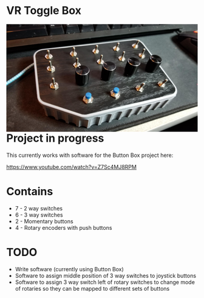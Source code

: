 # VR Toggle Box

<img align="left" src=images/front.jpg>

# Project in progress 
This currently works with software for the Button Box project here: 

https://www.youtube.com/watch?v=Z7Sc4MJ8RPM

# Contains 
* 7 - 2 way switches
* 6 - 3 way switches
* 2 - Momentary buttons
* 4 - Rotary encoders with push buttons

# TODO

* Write software (currently using Button Box)
* Software to assign middle position of 3 way switches to joystick buttons
* Software to assign 3 way switch left of rotary switches to change mode of rotaries so they can be mapped to different sets of buttons 

